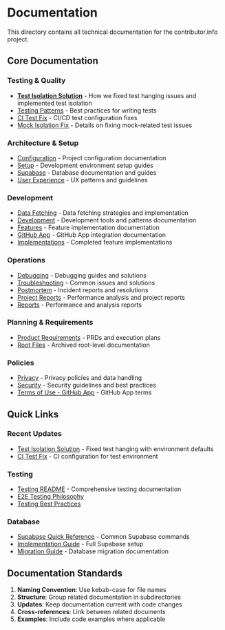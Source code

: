 # Documentation

This directory contains all technical documentation for the contributor.info project.

## Core Documentation

### Testing & Quality
- [**Test Isolation Solution**](./test-isolation-solution.md) - How we fixed test hanging issues and implemented test isolation
- [Testing Patterns](./testing-patterns.md) - Best practices for writing tests
- [CI Test Fix](./ci-test-fix.md) - CI/CD test configuration fixes
- [Mock Isolation Fix](./MOCK_ISOLATION_FIX.md) - Details on fixing mock-related test issues

### Architecture & Setup
- [Configuration](./configuration/) - Project configuration documentation
- [Setup](./setup/) - Development environment setup guides
- [Supabase](./supabase/) - Database documentation and guides
- [User Experience](./user-experience/) - UX patterns and guidelines

### Development
- [Data Fetching](./data-fetching/) - Data fetching strategies and implementation
- [Development](./development/) - Development tools and patterns documentation
- [Features](./features/) - Feature implementation documentation
- [GitHub App](./github-app/) - GitHub App integration documentation
- [Implementations](./implementations/) - Completed feature implementations

### Operations
- [Debugging](./debugging/) - Debugging guides and solutions
- [Troubleshooting](./troubleshooting/) - Common issues and solutions
- [Postmortem](./postmortem/) - Incident reports and resolutions
- [Project Reports](./project-reports/) - Performance analysis and project reports
- [Reports](./reports/) - Performance and analysis reports

### Planning & Requirements
- [Product Requirements](./product-requirements/) - PRDs and execution plans
- [Root Files](./root-files/) - Archived root-level documentation

### Policies
- [Privacy](./privacy/) - Privacy policies and data handling
- [Security](./security/) - Security guidelines and best practices
- [Terms of Use - GitHub App](./terms-of-use-github-app.md) - GitHub App terms

## Quick Links

### Recent Updates
- [Test Isolation Solution](./test-isolation-solution.md) - Fixed test hanging with environment defaults
- [CI Test Fix](./ci-test-fix.md) - CI configuration for test environment

### Testing
- [Testing README](./testing/README.md) - Comprehensive testing documentation
- [E2E Testing Philosophy](./testing/e2e-minimal-testing-philosophy.md)
- [Testing Best Practices](./testing/testing-best-practices.md)

### Database
- [Supabase Quick Reference](./supabase/QUICK_REFERENCE.md) - Common Supabase commands
- [Implementation Guide](./supabase/IMPLEMENTATION_GUIDE.md) - Full Supabase setup
- [Migration Guide](./supabase/MIGRATION_GUIDE.md) - Database migration documentation

## Documentation Standards

1. **Naming Convention**: Use kebab-case for file names
2. **Structure**: Group related documentation in subdirectories
3. **Updates**: Keep documentation current with code changes
4. **Cross-references**: Link between related documents
5. **Examples**: Include code examples where applicable
